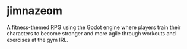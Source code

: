 # jimnazeom
A fitness-themed RPG using the Godot engine where players train their characters to become stronger and more agile through workouts and exercises at the gym IRL.

